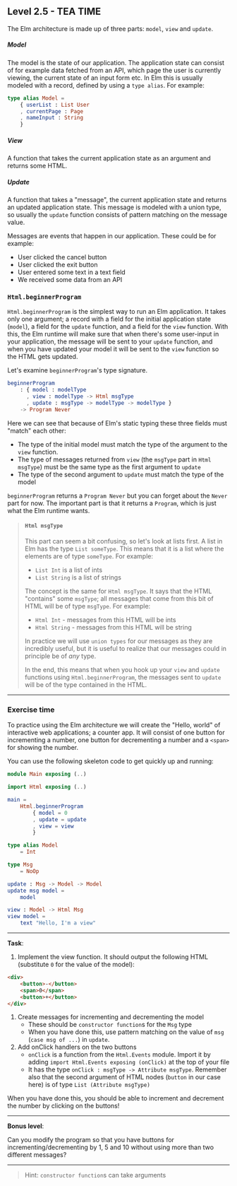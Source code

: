 ## Level 2.5 - TEA TIME

The Elm architecture is made up of three parts: `model`, `view` and `update`.

##### Model
The model is the state of our application.
The application state can consist of for example data fetched from an API, which page the user is currently viewing, the current state of an input form etc.
In Elm this is usually modeled with a record, defined by using a `type alias`.
For example:
```elm
type alias Model =
    { userList : List User
    , currentPage : Page
    , nameInput : String
    }
```

##### View
A function that takes the current application state as an argument and returns some HTML.

##### Update
A function that takes a "message", the current application state and returns an updated application state.
This message is modeled with a union type, so usually the `update` function consists of pattern matching on the message value.

Messages are events that happen in our application.
These could be for example:
* User clicked the cancel button
* User clicked the exit button
* User entered some text in a text field
* We received some data from an API


### `Html.beginnerProgram`
`Html.beginnerProgram` is the simplest way to run an Elm application.
It takes only one argument; a record with a field for the initial application state (`model`), a field for the `update` function, and a field for the `view` function.
With this, the Elm runtime will make sure that when there's some user-input in your application, the message will be sent to your `update` function, and when you have updated your model it will be sent to the `view` function so the HTML gets updated.

Let's examine `beginnerProgram`'s type signature.

```elm
beginnerProgram
    : { model : modelType
      , view : modelType -> Html msgType
      , update : msgType -> modelType -> modelType }
    -> Program Never
```

Here we can see that because of Elm's static typing these three fields must "match" each other:
* The type of the initial model must match the type of the argument to the `view` function.
* The type of messages returned from `view` (the `msgType` part in `Html msgType`) must be the same type as the first argument to `update`
* The type of the second argument to `update` must match the type of the model

`beginnerProgram` returns a `Program Never` but you can forget about the `Never` part for now.
The important part is that it returns a `Program`, which is just what the Elm runtime wants.

> #### `Html msgType`
> This part can seem a bit confusing, so let's look at lists first.
> A list in Elm has the type `List someType`.
> This means that it is a list where the elements are of type `someType`.
> For example:
> * `List Int` is a list of ints
> * `List String` is a list of strings
>
> The concept is the same for `Html msgType`. It says that the HTML "contains" some `msgType`; all messages that come from this bit of HTML will be of type `msgType`.
> For example:
> * `Html Int` - messages from this HTML will be ints
> * `Html String` - messages from this HTML will be string
>
> In practice we will use `union types` for our messages as they are incredibly useful, but it is useful to realize that our messages could in principle be of _any_ type.
>
> In the end, this means that when you hook up your `view` and `update` functions using `Html.beginnerProgram`, the messages sent to `update` will be of the type contained in the HTML.

---

### Exercise time

To practice using the Elm architecture we will create the "Hello, world" of interactive web applications; a counter app.
It will consist of one button for incrementing a number, one button for decrementing a number and a `<span>` for showing the number.


You can use the following skeleton code to get quickly up and running:

```elm
module Main exposing (..)

import Html exposing (..)

main =
    Html.beginnerProgram
        { model = 0
        , update = update
        , view = view
        }

type alias Model
    = Int

type Msg
    = NoOp

update : Msg -> Model -> Model
update msg model =
    model

view : Model -> Html Msg
view model =
    text "Hello, I'm a view"
```


---
**Task**:
1. Implement the view function. It should output the following HTML (substitute `0` for the value of the model):
```html
<div>
    <button>-</button>
    <span>0</span>
    <button>+</button>
</div>
```
1. Create messages for incrementing and decrementing the model
    * These should be `constructor function`s for the `Msg` type
    * When you have done this, use pattern matching on the value of `msg` (`case msg of ...`) in `update`.
1. Add onClick handlers on the two buttons
    * `onClick` is a function from the `Html.Events` module.
    Import it by adding `import Html.Events exposing (onClick)` at the top of your file
    * It has the type `onClick : msgType -> Attribute msgType`.
    Remember also that the second argument of HTML nodes (`button` in our case here) is of type `List (Attribute msgType)`

When you have done this, you should be able to increment and decrement the number by clicking on the buttons!

---

**Bonus level**:

Can you modify the program so that you have buttons for incrementing/decrementing by 1, 5 and 10 without using more than two different messages?

---

> Hint: `constructor function`s can take arguments
